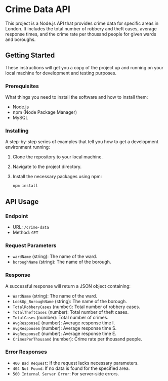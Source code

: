 # Crime Data API

This project is a Node.js API that provides crime data for specific areas in London. It includes the total number of robbery and theft cases, average response times, and the crime rate per thousand people for given wards and boroughs.

## Getting Started

These instructions will get you a copy of the project up and running on your local machine for development and testing purposes.

### Prerequisites

What things you need to install the software and how to install them:

- Node.js
- npm (Node Package Manager)
- MySQL

### Installing

A step-by-step series of examples that tell you how to get a development environment running:

1. Clone the repository to your local machine.
2. Navigate to the project directory.
3. Install the necessary packages using npm:

   ```bash
   npm install

## API Usage

### Endpoint

- URL: `/crime-data`
- Method: `GET`

### Request Parameters

- `wardName` (string): The name of the ward.
- `boroughName` (string): The name of the borough.

### Response

A successful response will return a JSON object containing:

- `WardName` (string): The name of the ward.
- `LookUp_BoroughName` (string): The name of the borough.
- `TotalRobberyCases` (number): Total number of robbery cases.
- `TotalTheftCases` (number): Total number of theft cases.
- `TotalCases` (number): Total number of crimes.
- `AvgResponseI` (number): Average response time I.
- `AvgResponseS` (number): Average response time S.
- `AvgResponseE` (number): Average response time E.
- `CrimesPerThousand` (number): Crime rate per thousand people.

### Error Responses

- `400 Bad Request`: If the request lacks necessary parameters.
- `404 Not Found`: If no data is found for the specified area.
- `500 Internal Server Error`: For server-side errors.
